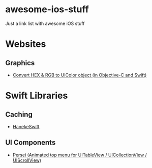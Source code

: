 # awesome-ios-stuff
Just a link list with awesome iOS stuff


# Websites
## Graphics
* [Convert HEX & RGB to UIColor object (in Objective-C and Swift)](http://uicolor.xyz/)

# Swift Libraries
## Caching
* [HanekeSwift](https://github.com/Haneke/HanekeSwift)
## UI Components
* [Persei (Animated top menu for UITableView / UICollectionView / UIScrollView)](https://github.com/Yalantis/Persei)
